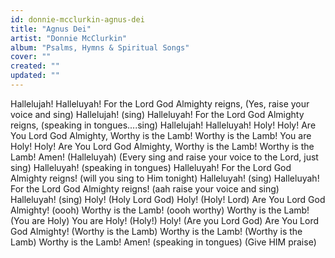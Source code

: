 ```yaml
---
id: donnie-mcclurkin-agnus-dei
title: "Agnus Dei"
artist: "Donnie McClurkin"
album: "Psalms, Hymns & Spiritual Songs"
cover: ""
created: ""
updated: ""
---
```


Hallelujah!
Halleluyah!
For the Lord God Almighty reigns,
(Yes, raise your voice and sing)
Hallelujah! (sing)
Halleluyah!
For the Lord God Almighty reigns,
(speaking in tongues....sing)
Hallelujah!
Halleluyah!
Holy! Holy!
Are You Lord God Almighty,
Worthy is the Lamb!
Worthy is the Lamb!
You are Holy!
Holy!
Are You Lord God Almighty,
Worthy is the Lamb!
Worthy is the Lamb!
Amen!
(Halleluyah)
(Every sing and raise your voice to the Lord, just sing)
Halleluyah! (speaking in tongues)
Halleluyah!
For the Lord God Almighty reigns!
(will you sing to Him tonight)
Halleluyah! (sing)
Halleluyah!
For the Lord God Almighty reigns!
(aah raise your voice and sing)
Halleluyah! (sing)
Holy! (Holy Lord God)
Holy! (Holy! Lord)
Are You Lord God Almighty! (oooh)
Worthy is the Lamb! (oooh worthy)
Worthy is the Lamb! (You are Holy)
You are Holy! (Holy!)
Holy! (Are you Lord God)
Are You Lord God Almighty! (Worthy is the Lamb)
Worthy is the Lamb!
(Worthy is the Lamb)
Worthy is the Lamb!
Amen!
(speaking in tongues)
(Give HIM praise)